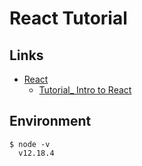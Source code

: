 # React Tutorial

## Links
- [React](https://reactjs.org/)
  - [Tutorial_ Intro to React](https://reactjs.org/tutorial/tutorial.html)

## Environment
```
$ node -v
  v12.18.4
```

